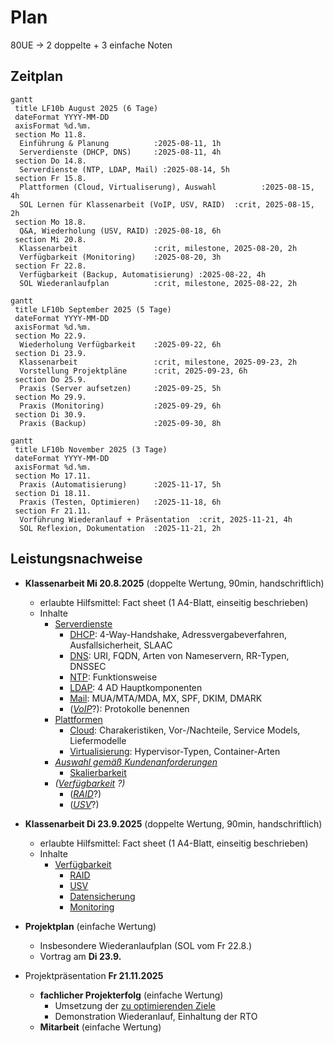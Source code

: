 # Plan
80UE -> 2 doppelte + 3 einfache Noten


## Zeitplan

```mermaid
gantt
 title LF10b August 2025 (6 Tage)
 dateFormat YYYY-MM-DD
 axisFormat %d.%m.
 section Mo 11.8.
  Einführung & Planung          :2025-08-11, 1h
  Serverdienste (DHCP, DNS)     :2025-08-11, 4h
 section Do 14.8.
  Serverdienste (NTP, LDAP, Mail) :2025-08-14, 5h
 section Fr 15.8.
  Plattformen (Cloud, Virtualiserung), Auswahl          :2025-08-15, 4h
  SOL Lernen für Klassenarbeit (VoIP, USV, RAID)  :crit, 2025-08-15, 2h
 section Mo 18.8.
  Q&A, Wiederholung (USV, RAID) :2025-08-18, 6h
 section Mi 20.8.
  Klassenarbeit                 :crit, milestone, 2025-08-20, 2h
  Verfügbarkeit (Monitoring)    :2025-08-20, 3h
 section Fr 22.8.
  Verfügbarkeit (Backup, Automatisierung) :2025-08-22, 4h
  SOL Wiederanlaufplan          :crit, milestone, 2025-08-22, 2h
```

```mermaid
gantt
 title LF10b September 2025 (5 Tage)
 dateFormat YYYY-MM-DD
 axisFormat %d.%m.
 section Mo 22.9.
  Wiederholung Verfügbarkeit    :2025-09-22, 6h
 section Di 23.9.
  Klassenarbeit                 :crit, milestone, 2025-09-23, 2h
  Vorstellung Projektpläne      :crit, 2025-09-23, 6h
 section Do 25.9.
  Praxis (Server aufsetzen)     :2025-09-25, 5h
 section Mo 29.9.
  Praxis (Monitoring)           :2025-09-29, 6h
 section Di 30.9.
  Praxis (Backup)               :2025-09-30, 8h
```

```mermaid
gantt
 title LF10b November 2025 (3 Tage)
 dateFormat YYYY-MM-DD
 axisFormat %d.%m.
 section Mo 17.11.
  Praxis (Automatisierung)      :2025-11-17, 5h
 section Di 18.11.
  Praxis (Testen, Optimieren)   :2025-11-18, 6h
 section Fr 21.11.
  Vorführung Wiederanlauf + Präsentation  :crit, 2025-11-21, 4h
  SOL Reflexion, Dokumentation  :2025-11-21, 2h
```


## Leistungsnachweise
* **Klassenarbeit Mi 20.8.2025** (doppelte Wertung, 90min, handschriftlich)
  * erlaubte Hilfsmittel: Fact sheet (1 A4-Blatt, einseitig beschrieben)
  * Inhalte
    * [Serverdienste](./serverdienste.md)
      * [DHCP](./dienste/dhcp.md): 4-Way-Handshake, Adressvergabeverfahren, Ausfallsicherheit, SLAAC
      * [DNS](./dienste/dns.md): URI, FQDN, Arten von Nameservern, RR-Typen, DNSSEC
      * [NTP](./dienste/ntp.md): Funktionsweise
      * [LDAP](./dienste/ldap.md): 4 AD Hauptkomponenten
      * [Mail](./dienste/mail.md): MUA/MTA/MDA, MX, SPF, DKIM, DMARK
      * (*[VoIP](./dienste/voip.md)*?): Protokolle benennen
    * [Plattformen](./plattformen.md)
      * [Cloud](./plattformen.md): Charakeristiken, Vor-/Nachteile, Service Models, Liefermodelle
      * [Virtualisierung](./virtualisierung.md): Hypervisor-Typen, Container-Arten
    *  *[Auswahl gemäß Kundenanforderungen](./auswahl.md)*
       * [Skalierbarkeit](./skalierbarkeit.md)
    * *([Verfügbarkeit](./verfuegbarkeit.md) ?)*
      * (*[RAID](./raid.md)*?)
      * (*[USV](./usv.md)*?)

* **Klassenarbeit Di 23.9.2025** (doppelte Wertung, 90min, handschriftlich)
  * erlaubte Hilfsmittel: Fact sheet (1 A4-Blatt, einseitig beschrieben)
  * Inhalte
    * [Verfügbarkeit](./verfuegbarkeit.md)
      * [RAID](./raid.md)
      * [USV](./usv.md)
      * [Datensicherung](./datensicherung.md)
      * [Monitoring](./monitoring.md)

* **Projektplan** (einfache Wertung)
  * Insbesondere Wiederanlaufplan (SOL vom Fr 22.8.)
  * Vortrag am **Di 23.9.**

* Projektpräsentation **Fr 21.11.2025**
  * **fachlicher Projekterfolg** (einfache Wertung)
    * Umsetzung der [zu optimierenden Ziele](./optimieren.md)
    * Demonstration Wiederanlauf, Einhaltung der RTO
  * **Mitarbeit** (einfache Wertung)

